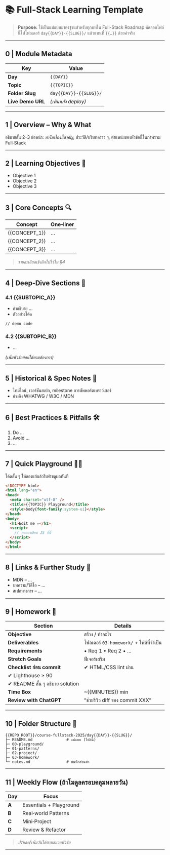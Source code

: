# 📚 Full-Stack Learning Template

> **Purpose:** ใช้เป็นแม่แบบมาตรฐานสำหรับทุกบทใน Full-Stack Roadmap
> คัดลอกไฟล์นี้ไปโฟลเดอร์ `day{{DAY}}-{{SLUG}}/` แล้วแทนที่ `{{…}}` ด้วยค่าจริง

---

## 0 | Module Metadata

| Key               | Value                  |
| ----------------- | ---------------------- |
| **Day**           | `{{DAY}}`              |
| **Topic**         | `{{TOPIC}}`            |
| **Folder Slug**   | `day{{DAY}}-{{SLUG}}/` |
| **Live Demo URL** | *(เติมหลัง deploy)*    |

---

## 1 | Overview – Why & What

อธิบายสั้น 2–3 ย่อหน้า: *ทำไมเรื่องนี้สำคัญ*, ประวัติ/บริบทคร่าว ๆ, ตำแหน่งของหัวข้อนี้ในภาพรวม Full‑Stack

---

## 2 | Learning Objectives 🎯

* Objective 1
* Objective 2
* Objective 3

---

## 3 | Core Concepts 🔍

| Concept        | One‑liner |
| -------------- | --------- |
| {{CONCEPT\_1}} | …         |
| {{CONCEPT\_2}} | …         |
| {{CONCEPT\_3}} | …         |

> *รายละเอียดเชิงลึกไปไว้ใน §4*

---

## 4 | Deep‑Dive Sections 🔎

### 4.1 {{SUBTOPIC\_A}}

* คำอธิบาย …
* ตัวอย่างโค้ด

```{{LANG}}
// demo code
```

### 4.2 {{SUBTOPIC\_B}}

* …

*(เพิ่มหัวข้อย่อยได้ตามต้องการ)*

---

## 5 | Historical & Spec Notes 📜

* ไทม์ไลน์, เวอร์ชันสเปก, milestone การซัพพอร์ตเบราว์เซอร์
* อ้างอิง WHATWG / W3C / MDN

---

## 6 | Best Practices & Pitfalls 🛠️

1. Do …
2. Avoid …
3. …

---

## 7 | Quick Playground 🏃‍♂️

โค้ดสั้น ๆ ให้ลองแก้แล้วรีเฟรชดูผลทันที

```html
<!DOCTYPE html>
<html lang="en">
<head>
  <meta charset="utf-8" />
  <title>{{TOPIC}} Playground</title>
  <style>body{font-family:system-ui}</style>
</head>
<body>
  <h1>Edit me ✏️</h1>
  <script>
    // ทดลองเขียน JS ที่นี่
  </script>
</body>
</html>
```

---

## 8 | Links & Further Study 🔗

* MDN – …
* บทความ/วิดีโอ – …
* สเปกทางการ – …

---

## 9 | Homework 📝

| Section                         | Details                                 |
| ------------------------------- | --------------------------------------- |
| **Objective**                   | สร้าง / ทำอะไร                          |
| **Deliverables**                | โฟลเดอร์ `03-homework/` + ไฟล์ที่จำเป็น |
| **Requirements**                | • Req 1 • Req 2 • …                     |
| **Stretch Goals**               | ฟีเจอร์เสริม                            |
| **Checklist ก่อน commit**       | ✔ HTML/CSS lint ผ่าน                    |
| ✔ Lighthouse ≥ 90               |                                         |
| ✔ README สั้น ๆ อธิบาย solution |                                         |
| **Time Box**                    | \~{{MINUTES}} min                       |
| **Review with ChatGPT**         | “ช่วยรีวิว diff ของ commit XXX”         |

---

## 10 | Folder Structure 📂

```
{{REPO_ROOT}}/course-fullstack-2025/day{{DAY}}-{{SLUG}}/
├─ README.md               # แม่แบบ (ไฟล์นี้)
├─ 00-playground/
├─ 01-patterns/
├─ 02-project/
├─ 03-homework/
└─ notes.md                # บันทึกส่วนตัว
```

---

## 11 | Weekly Flow (ถ้าโมดูลครอบคลุมหลายวัน)

| Day   | Focus                   |
| ----- | ----------------------- |
| **A** | Essentials + Playground |
| **B** | Real‑world Patterns     |
| **C** | Mini‑Project            |
| **D** | Review & Refactor       |

> *ปรับลด/เพิ่มวันได้ตามขนาดหัวข้อ*

---